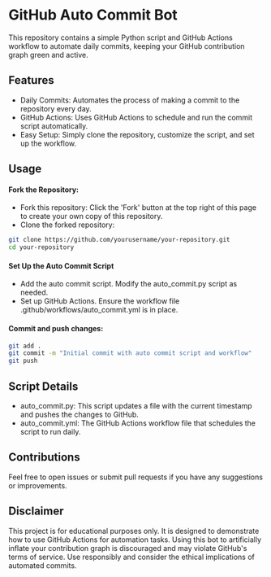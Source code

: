 # GitHub Auto Commit Bot

This repository contains a simple Python script and GitHub Actions workflow to automate daily commits, keeping your GitHub contribution graph green and active.

## Features

- Daily Commits: Automates the process of making a commit to the repository every day.
- GitHub Actions: Uses GitHub Actions to schedule and run the commit script automatically.
- Easy Setup: Simply clone the repository, customize the script, and set up the workflow.

## Usage

#### Fork the Repository:

- Fork this repository: Click the 'Fork' button at the top right of this page to create your own copy of this repository.
- Clone the forked repository:

```bash
git clone https://github.com/yourusername/your-repository.git
cd your-repository
```

#### Set Up the Auto Commit Script

- Add the auto commit script. Modify the auto_commit.py script as needed.
- Set up GitHub Actions. Ensure the workflow file .github/workflows/auto_commit.yml is in place.

#### Commit and push changes:

```bash
git add .
git commit -m "Initial commit with auto commit script and workflow"
git push
```

## Script Details

- auto_commit.py: This script updates a file with the current timestamp and pushes the changes to GitHub.
- auto_commit.yml: The GitHub Actions workflow file that schedules the script to run daily.

## Contributions

Feel free to open issues or submit pull requests if you have any suggestions or improvements.

## Disclaimer

This project is for educational purposes only. It is designed to demonstrate how to use GitHub Actions for automation tasks. Using this bot to artificially inflate your contribution graph is discouraged and may violate GitHub's terms of service. Use responsibly and consider the ethical implications of automated commits.

